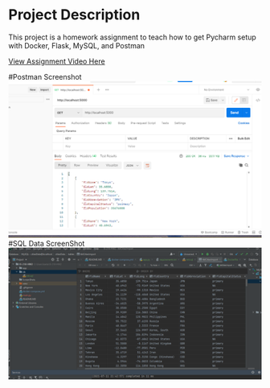 # Project Description
This project is a homework assignment to teach how to get Pycharm setup with Docker, Flask, MySQL, and Postman

[View Assignment Video Here](https://youtu.be/QbMWNgrfAFg)

#Postman Screenshot
![pycharm data query](Screenshots/Screenshot02.png)
#SQL Data ScreenShot
![pycharm data query](Screenshots/Screenshot01.png)


